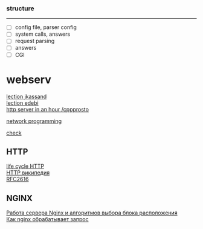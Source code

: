 ### structure
---
- [ ] config file, parser config
- [ ] system calls, answers
- [ ] request parsing
- [ ] answers
- [ ]  CGI

# webserv
[lection jkassand](https://www.youtube.com/watch?v=B_uB7oTHUh8)  
[lection edebi](https://www.youtube.com/watch?v=86sxYbUkJGk&t=2766s)  
[http server in an hour /cppprosto](https://www.youtube.com/watch?v=A4y97MTqO6c)  
  
[network programming](https://www.youtube.com/playlist?list=PL9IEJIKnBJjH_zM5LnovnoaKlXML5qh17)
  
[check](https://www.youtube.com/watch?v=8NyzCKdnxDQ)

## HTTP
[life cycle HTTP](https://www.youtube.com/watch?v=8ZKlOD4fRT0)  
[HTTP википедия](https://ru.wikipedia.org/wiki/HTTP#%D0%A1%D1%82%D1%80%D1%83%D0%BA%D1%82%D1%83%D1%80%D0%B0_HTTP-%D1%81%D0%BE%D0%BE%D0%B1%D1%89%D0%B5%D0%BD%D0%B8%D1%8F)  
[RFC2616](https://www.rfc-editor.org/rfc/rfc2616.html)
## NGINX
[Работа сервера Nginx и алгоритмов выбора блока расположения](https://www.digitalocean.com/community/tutorials/understanding-nginx-server-and-location-block-selection-algorithms-ru)  
[Как nginx обрабатывает запрос](https://runebook.dev/ru/docs/nginx/http/request_processing)  
